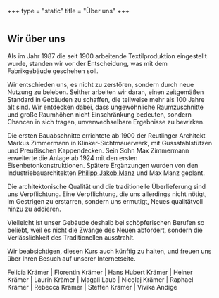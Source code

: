 +++
type = "static"
title = "Über uns"
+++

<div class="columns">
	<div class="column is-half">
		<h2>Wir über uns</h2>
		<p>Als im Jahr 1987 die seit 1900 arbeitende Textilproduktion eingestellt wurde, standen wir vor der Entscheidung, was mit dem Fabrikgebäude geschehen soll.</p>
		<p>Wir entschieden uns, es nicht zu zerstören, sondern durch neue Nutzung zu beleben. Seither arbeiten wir daran, einen zeitgemäßen Standard in Gebäuden zu schaffen, die teilweise mehr als 100 Jahre alt sind. Wir entdecken dabei, dass ungewöhnliche Raumzuschnitte und große Raumhöhen nicht Einschränkung bedeuten, sondern Chancen in sich tragen, unverwechselbare Ergebnisse zu bewirken.</p>
		<p>Die ersten Bauabschnitte errichtete ab 1900 der Reutlinger Architekt Markus Zimmermann in Klinker-Sichtmauerwerk, mit Gussstahlstützen und Preußischen Kappendecken. Sein Sohn Max Zimmermann erweiterte die Anlage ab 1924 mit den ersten Eisenbetonkonstruktionen. Spätere Ergänzungen wurden von den Industriebauarchitekten <a href="https://de.wikipedia.org/wiki/Philipp_Jakob_Manz">Philipp Jakob Manz</a> und Max Manz geplant.</p>
		<p>Die architektonische Qualität und die traditionelle Überlieferung sind uns Verpflichtung. Eine Verpflichtung, die uns allerdings nicht nötigt, im Gestrigen zu erstarren, sondern uns ermutigt, Neues qualitätvoll hinzu zu addieren.</p>
		<p>Vielleicht ist unser Gebäude deshalb bei schöpferischen Berufen so beliebt, weil es nicht die Zwänge des Neuen abfordert, sondern die Verlässlichkeit des Traditionellen ausstrahlt.</p>
		<p>Wir beabsichtigen, diesen Kurs auch künftig zu halten, und freuen uns über Ihren Besuch auf unserer Internetseite.</p>
		<div class="content is-small">
			<p>Felicia Krämer | Florentin Krämer | Hans Hubert Krämer | Heiner Krämer | Laurin Krämer | Magali Laub | Nicolaj Krämer | Raphael Krämer | Rebecca Krämer | Steffen Krämer | Vivika Andige</p>
		</div>
	</div>
	<div class="column">
<!-- 		{{< figure src="/images/ueber-uns/4.jpg" class="image is-16by9" alt="Ansicht des Gebäudes im Jahr 1903" attr="Andreas Keller" >}}
		{{< figure src="/images/ueber-uns/5.jpg" class="image is-16by9" alt="Ansicht des Gebäudes im Jahr 1928" attr="Andreas Keller" >}}	 -->	
		<figure class="image is-16by9">
			<img src="/images/ueber-uns/4.jpg">
		</figure>					
		<figure class="image is-16by9">
			<img src="/images/ueber-uns/5.jpg">
		</figure>						
	</div>
</div>

<!-- {{< load-photoswipe >}} -->